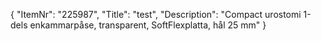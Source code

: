 {
  "ItemNr": "225987",
  "Title": "test",
  "Description": "Compact urostomi 1-dels enkammarpåse, transparent, SoftFlexplatta, hål 25 mm"
}